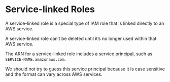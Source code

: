 # Service-linked Roles

A service-linked role is a special type of IAM role that is linked directly to an AWS service.

A service-linked role can’t be deleted until it’s no longer used within that AWS service.

The ARN for a service-linked role includes a service principal, such as `SERVICE-NAME.amazonaws.com`.

We should not try to guess this service principal because it is case sensitive and the format can vary across AWS services.
